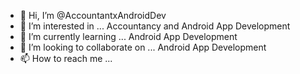 - 👋 Hi, I’m @AccountantxAndroidDev
- 👀 I’m interested in ... Accountancy and Android App Development
- 🌱 I’m currently learning ... Android App Development
- 💞️ I’m looking to collaborate on ... Android App Development
- 📫 How to reach me ...

<!---
AccountantxAndroidDev/AccountantxAndroidDev is a ✨ special ✨ repository because its `README.md` (this file) appears on your GitHub profile.
You can click the Preview link to take a look at your changes.
--->
